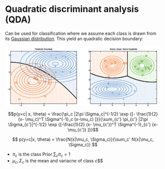 # Quadratic discriminant analysis (QDA)
Can be used for classification where we assume each class is drawn from its [Gaussian distribution](gaussian_distribution.md). This yield an quadratic decision boundary:

![qda decision boundary](../.images/qda_decision_boundary.png)

$$p(y=c| x, \theta) = \frac{\pi_c |2\pi \Sigma_c|^{-1/2} \exp {[- \frac{1}{2} (x- \mu_c)^T \Sigma^{-1}_c (x-\mu_c) ]}}{\sum_{c'} \pi_{c'} |2\pi \Sigma_{c'}|^{-1/2} \exp {[-\frac{1}{2} (x- \mu_{c'})^T \Sigma^{-1}_{c'} (x-\mu_{c'}) ]}}$$

$$
p(y=c|x, \theta) = \frac{N(x|\mu_c, \Sigma_c)}{\sum_c' N(x|\mu_c, \Sigma_c)}
$$

* $\pi_c$ is the class Prior $\sum_c \pi_c = 1$
* $\mu_c, \Sigma_c$ is the mean and variacne of class $c$$$